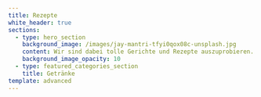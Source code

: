 ```yaml
---
title: Rezepte
white_header: true
sections:
  - type: hero_section
    background_image: /images/jay-mantri-tfyi0qox08c-unsplash.jpg
    content: Wir sind dabei tolle Gerichte und Rezepte auszuprobieren.
    background_image_opacity: 10
  - type: featured_categories_section
    title: Getränke
template: advanced
---
```

